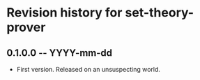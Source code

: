 # Revision history for set-theory-prover

## 0.1.0.0 -- YYYY-mm-dd

* First version. Released on an unsuspecting world.
